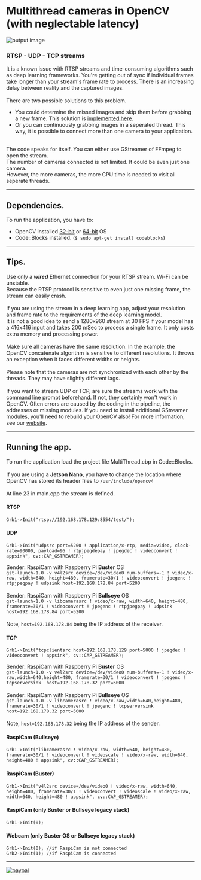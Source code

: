 # Multithread cameras in OpenCV (with neglectable latency)
![output image]( https://qengineering.eu/github/MultiCamCodeBlocks.webp )<br>
### RTSP - UDP - TCP streams 
It is a known issue with RTSP streams and time-consuming algorithms such as deep learning frameworks. You're getting out of sync if individual frames take longer than your stream's frame rate to process. There is an increasing delay between reality and the captured images.<br><br>
There are two possible solutions to this problem.<br>
* You could determine the missed images and skip them before grabbing a new frame. This solution is [implemented here](https://github.com/Qengineering/RTSP-with-OpenCV).<br>
* Or you can continuously grabbing images in a seperated thread. This way, it is possible to connect more than one camera to your application.<br><br>

The code speaks for itself. You can either use GStreamer of FFmpeg to open the stream.<br>
The number of cameras connected is not limited. It could be even just one camera.<br>
However, the more cameras, the more CPU time is needed to visit all seperate threads.<br>

------------

## Dependencies.
To run the application, you have to:
- OpenCV installed [32-bit](https://qengineering.eu/install-opencv-4.5-on-raspberry-pi-4.html) or [64-bit](https://qengineering.eu/install-opencv-4.5-on-raspberry-64-os.html) OS<br/>
- Code::Blocks installed. (```$ sudo apt-get install codeblocks```)

------------

## Tips.
Use only a ***wired*** Ethernet connection for your RTSP stream. Wi-Fi can be unstable.<br>
Because the RTSP protocol is sensitive to even just one missing frame, the stream can easily crash.<br><br>
If you are using the stream in a deep learning app, adjust your resolution and frame rate to the requirements of the deep learning model.<br>
It is not a good idea to send a 1280x960 stream at 30 FPS if your model has a 416x416 input and takes 200 mSec to process a single frame. It only costs extra memory and processing power.<br><br>
Make sure all cameras have the same resolution. In the example, the OpenCV concatenate algorithm is sensitive to different resolutions. It throws an exception when it faces different widths or heights.<br><br>
Please note that the cameras are not synchronized with each other by the threads. They may have slightly different lags.<br><br>
If you want to stream UDP or TCP, are sure the streams work with the command line prompt beforehand. If not, they certainly won't work in OpenCV. Often errors are caused by the coding in the pipeline, the addresses or missing modules. If you need to install additional GStreamer modules, you'll need to rebuild your OpenCV also! For more information, see our [website](https://qengineering.eu/install-gstreamer-1.18-on-raspberry-pi-4.html).

------------

## Running the app.
To run the application load the project file MultiThread.cbp in Code::Blocks.<br><br> 
If you are using a **Jetson Nano**, you have to change the location where OpenCV has stored its header files to `/usr/include/opencv4`<br><br>
At line 23 in main.cpp the stream is defined.
#### RTSP
```
Grb1->Init("rtsp://192.168.178.129:8554/test/");
```
#### UDP
```
Grb1->Init("udpsrc port=5200 ! application/x-rtp, media=video, clock-rate=90000, payload=96 ! rtpjpegdepay ! jpegdec ! videoconvert ! appsink", cv::CAP_GSTREAMER);
```
Sender: RaspiCam with Raspberry Pi **Buster** OS<br>
`gst-launch-1.0 -v v4l2src device=/dev/video0 num-buffers=-1 ! video/x-raw, width=640, height=480, framerate=30/1 ! videoconvert ! jpegenc ! rtpjpegpay ! udpsink host=192.168.178.84 port=5200`<br><br>
Sender: RaspiCam with Raspberry Pi **Bullseye** OS<br>
`gst-launch-1.0 -v libcamerasrc ! video/x-raw, width=640, height=480, framerate=30/1 ! videoconvert ! jpegenc ! rtpjpegpay ! udpsink host=192.168.178.84 port=5200`<br><br>
Note, `host=192.168.178.84` being the IP address of the receiver.

#### TCP
```
Grb1->Init("tcpclientsrc host=192.168.178.129 port=5000 ! jpegdec ! videoconvert ! appsink", cv::CAP_GSTREAMER);
```
Sender: RaspiCam with Raspberry Pi **Buster** OS<br>
`gst-launch-1.0 -v v4l2src device=/dev/video0 num-buffers=-1 ! video/x-raw,width=640,height=480, framerate=30/1 ! videoconvert ! jpegenc ! tcpserversink  host=192.168.178.32 port=5000`<br><br>
Sender: RaspiCam with Raspberry Pi **Bullseye** OS<br>
`gst-launch-1.0 -v libcamerasrc ! video/x-raw,width=640,height=480, framerate=30/1 ! videoconvert ! jpegenc ! tcpserversink  host=192.168.178.32 port=5000`<br><br>
Note, `host=192.168.178.32` being the IP address of the sender.

#### RaspiCam (Bullseye)
```
Grb1->Init("libcamerasrc ! video/x-raw, width=640, height=480, framerate=30/1 ! videoconvert ! videoscale ! video/x-raw, width=640, height=480 ! appsink", cv::CAP_GSTREAMER);
```
#### RaspiCam (Buster)
```
Grb1->Init("v4l2src device=/dev/video0 ! video/x-raw, width=640, height=480, framerate=30/1 ! videoconvert ! videoscale ! video/x-raw, width=640, height=480 ! appsink", cv::CAP_GSTREAMER);
```
#### RaspiCam (only Buster or Bullseye legacy stack)
```
Grb1->Init(0);
```
#### Webcam (only Buster OS or Bullseye legacy stack)
```
Grb1->Init(0); //if RaspiCam is not connected
Grb2->Init(1); //if RaspiCam is connected
```
------------
[![paypal](https://qengineering.eu/images/TipJarSmall4.png)](https://www.paypal.com/cgi-bin/webscr?cmd=_s-xclick&hosted_button_id=CPZTM5BB3FCYL) 
